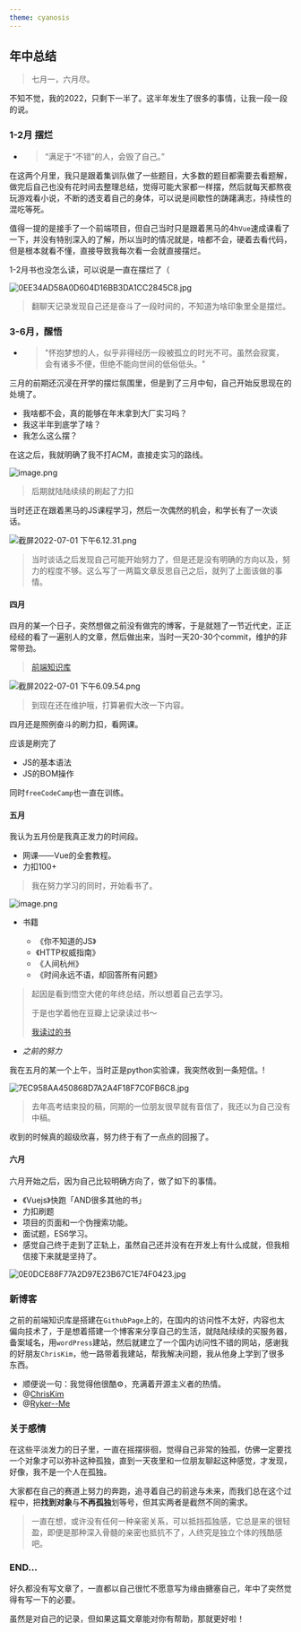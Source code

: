 ```yaml
---
theme: cyanosis
---
```

## 年中总结

> 七月一，六月尽。

不知不觉，我的2022，只剩下一半了。这半年发生了很多的事情，让我一段一段的说。

### 1-2月 摆烂

-   > “满足于“不错”的人，会毁了自己。”

在这两个月里，我只是跟着集训队做了一些题目，大多数的题目都需要去看题解，做完后自己也没有花时间去整理总结，觉得可能大家都一样摆，然后就每天都熬夜玩游戏看小说，不断的透支着自己的身体，可以说是间歇性的踌躇满志，持续性的混吃等死。

值得一提的是接手了一个前端项目，但自己当时只是跟着黑马的4h`Vue`速成课看了一下，并没有特别深入的了解，所以当时的情况就是，啥都不会，硬着去看代码，但是根本就看不懂，直接导致我每次看一会就直接摆烂。

1-2月书也没怎么读，可以说是一直在摆烂了（


![0EE34AD58A0D604D16BB3DA1CC2845C8.jpg](https://p9-juejin.byteimg.com/tos-cn-i-k3u1fbpfcp/d10509e38fc241e6b23db1573ee233d5~tplv-k3u1fbpfcp-watermark.image?)

> 翻聊天记录发现自己还是奋斗了一段时间的，不知道为啥印象里全是摆烂。

### 3-6月，醒悟

-   > "怀抱梦想的人，似乎非得经历一段被孤立的时光不可。虽然会寂寞，会有诸多不便，但绝不能向世间的低俗低头。"

三月的前期还沉浸在开学的摆烂氛围里，但是到了三月中旬，自己开始反思现在的处境了。

-   我啥都不会，真的能够在年末拿到大厂实习吗？
-   我这半年到底学了啥？
-   我怎么这么摆？

在这之后，我就明确了我不打ACM，直接走实习的路线。


![image.png](https://p9-juejin.byteimg.com/tos-cn-i-k3u1fbpfcp/d2424ca76ae244fc9eaef2166d813cb6~tplv-k3u1fbpfcp-watermark.image?)

> 后期就陆陆续续的刷起了力扣

当时还正在跟着黑马的JS课程学习，然后一次偶然的机会，和学长有了一次谈话。


![截屏2022-07-01 下午6.12.31.png](https://p6-juejin.byteimg.com/tos-cn-i-k3u1fbpfcp/c3622151895d4d18bb90bb9959e91ec3~tplv-k3u1fbpfcp-watermark.image?)

> 当时谈话之后发现自己可能开始努力了，但是还是没有明确的方向以及，努力的程度不够。这么写了一两篇文章反思自己之后，就列了上面该做的事情。

#### 四月

四月的某一个日子，突然想做之前没有做完的博客，于是就翘了一节近代史，正正经经的看了一遍别人的文章，然后做出来，当时一天20-30个commit，维护的非常带劲。


> [前端知识库](https://18062706139fcz.github.io/learn-javas/handbook/start.html)

![截屏2022-07-01 下午6.09.54.png](https://p3-juejin.byteimg.com/tos-cn-i-k3u1fbpfcp/714d19272c364d2b873f7692d6ab65ff~tplv-k3u1fbpfcp-watermark.image?)

> 到现在还在维护哦，打算暑假大改一下内容。

四月还是照例奋斗的刷力扣，看网课。

应该是刷完了

-   JS的基本语法
-   JS的BOM操作

同时`freeCodeCamp`也一直在训练。

#### 五月

我认为五月份是我真正发力的时间段。

-   网课——Vue的全套教程。
-   力扣100+

> 我在努力学习的同时，开始看书了。

 
![image.png](https://p3-juejin.byteimg.com/tos-cn-i-k3u1fbpfcp/0115cb3040bc4569a8cfed22af37aeea~tplv-k3u1fbpfcp-watermark.image?)

-   书籍

    -   《你不知道的JS》
    -   《HTTP权威指南》
    -   《人间杭州》
    -   《时间永远不语，却回答所有问题》

> 起因是看到悟空大佬的年终总结，所以想着自己去学习。
>
> 于是也学着他在豆瓣上记录读过书～
>
> [我读过的书](https://book.douban.com/people/256596986/collect)

-   *之前的努力*

我在五月的某一个上午，当时正是python实验课，我突然收到一条短信。!


![7EC958AA450868D7A2A4F18F7C0FB6C8.jpg](https://p6-juejin.byteimg.com/tos-cn-i-k3u1fbpfcp/686d389f802e40cfa8bd354aab694be7~tplv-k3u1fbpfcp-watermark.image?)

> 去年高考结束投的稿，同期的一位朋友很早就有音信了，我还以为自己没有中稿。

收到的时候真的超级欣喜，努力终于有了一点点的回报了。

#### 六月

六月开始之后，因为自己比较明确方向了，做了如下的事情。

-   《Vuejs》快跑「AND很多其他的书」
-   力扣刷题
-   项目的页面和一个伪搜索功能。
-   面试题，ES6学习。
-   感觉自己终于走到了正轨上，虽然自己还并没有在开发上有什么成就，但我相信接下来就是坚持了。


![0E0DCE88F77A2D97E23B67C1E74F0423.jpg](https://p6-juejin.byteimg.com/tos-cn-i-k3u1fbpfcp/f5994c8a2c3e4caab8e1ca74c0fd7d06~tplv-k3u1fbpfcp-watermark.image?)

### 新博客

之前的前端知识库是搭建在`GithubPage`上的，在国内的访问性不太好，内容也太偏向技术了，于是想着搭建一个博客来分享自己的生活，就陆陆续续的买服务器，备案域名，用`wordPress`建站，然后就建立了一个国内访问性不错的网站，感谢我的好朋友`ChrisKim`，他一路带着我建站，帮我解决问题，我从他身上学到了很多东西。

-   顺便说一句：我觉得他很酷⚙️，充满着开源主义者的热情。
-   @[ChrisKim](https://www.chriskim.cn/)
-   @[Ryker--Me](https://www.rykerfeng.cn/)

### 关于感情

在这些平淡发力的日子里，一直在摇摆徘徊，觉得自己非常的独孤，仿佛一定要找一个对象才可以弥补这种孤独，直到一天夜里和一位朋友聊起这种感觉，才发现，好像，我不是一个人在孤独。

大家都在自己的赛道上努力的奔跑，追寻着自己的前途与未来，而我们总在这个过程中，把**找到对象**与**不再孤独**划等号，但其实两者是截然不同的需求。

> 一直在想，或许没有任何一种亲密关系，可以抵挡孤独感，它总是来的很轻盈，即便是那种深入骨髓的亲密也抵抗不了，人终究是独立个体的残酷感吧。

### END...

好久都没有写文章了，一直都以自己很忙不愿意写为缘由搪塞自己，年中了突然觉得有写一下的必要。

虽然是对自己的记录，但如果这篇文章能对你有帮助，那就更好啦！
